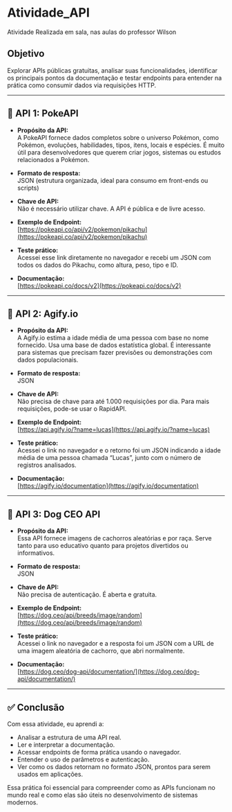 # Atividade_API
Atividade Realizada em sala, nas aulas do professor Wilson

## Objetivo
Explorar APIs públicas gratuitas, analisar suas funcionalidades, identificar os principais pontos da documentação e testar endpoints para entender na prática como consumir dados via requisições HTTP.

---

## 🔹 API 1: **PokeAPI**

- **Propósito da API:**  
  A PokeAPI fornece dados completos sobre o universo Pokémon, como Pokémon, evoluções, habilidades, tipos, itens, locais e espécies. É muito útil para desenvolvedores que querem criar jogos, sistemas ou estudos relacionados a Pokémon.

- **Formato de resposta:**  
  JSON (estrutura organizada, ideal para consumo em front-ends ou scripts)

- **Chave de API:**  
  Não é necessário utilizar chave. A API é pública e de livre acesso.

- **Exemplo de Endpoint:**  
  [https://pokeapi.co/api/v2/pokemon/pikachu](https://pokeapi.co/api/v2/pokemon/pikachu)

- **Teste prático:**  
  Acessei esse link diretamente no navegador e recebi um JSON com todos os dados do Pikachu, como altura, peso, tipo e ID.

- **Documentação:**  
  [https://pokeapi.co/docs/v2](https://pokeapi.co/docs/v2)

---

## 🔹 API 2: **Agify.io**

- **Propósito da API:**  
  A Agify.io estima a idade média de uma pessoa com base no nome fornecido. Usa uma base de dados estatística global. É interessante para sistemas que precisam fazer previsões ou demonstrações com dados populacionais.

- **Formato de resposta:**  
  JSON

- **Chave de API:**  
  Não precisa de chave para até 1.000 requisições por dia. Para mais requisições, pode-se usar o RapidAPI.

- **Exemplo de Endpoint:**  
  [https://api.agify.io/?name=lucas](https://api.agify.io/?name=lucas)

- **Teste prático:**  
  Acessei o link no navegador e o retorno foi um JSON indicando a idade média de uma pessoa chamada “Lucas”, junto com o número de registros analisados.

- **Documentação:**  
  [https://agify.io/documentation](https://agify.io/documentation)

---

## 🔹 API 3: **Dog CEO API**

- **Propósito da API:**  
  Essa API fornece imagens de cachorros aleatórias e por raça. Serve tanto para uso educativo quanto para projetos divertidos ou informativos.

- **Formato de resposta:**  
  JSON

- **Chave de API:**  
  Não precisa de autenticação. É aberta e gratuita.

- **Exemplo de Endpoint:**  
  [https://dog.ceo/api/breeds/image/random](https://dog.ceo/api/breeds/image/random)

- **Teste prático:**  
  Acessei o link no navegador e a resposta foi um JSON com a URL de uma imagem aleatória de cachorro, que abri normalmente.

- **Documentação:**  
  [https://dog.ceo/dog-api/documentation/](https://dog.ceo/dog-api/documentation/)

---

## ✅ Conclusão

Com essa atividade, eu aprendi a:
- Analisar a estrutura de uma API real.
- Ler e interpretar a documentação.
- Acessar endpoints de forma prática usando o navegador.
- Entender o uso de parâmetros e autenticação.
- Ver como os dados retornam no formato JSON, prontos para serem usados em aplicações.

Essa prática foi essencial para compreender como as APIs funcionam no mundo real e como elas são úteis no desenvolvimento de sistemas modernos.